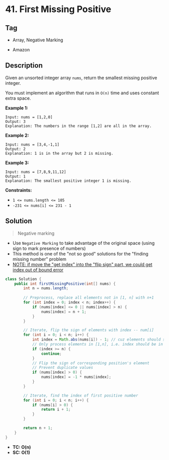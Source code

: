 # 41. First Missing Positive

## Tag

- Array, Negative Marking

- Amazon

## Description 

Given an unsorted integer array `nums`, return the smallest missing positive integer.

You must implement an algorithm that runs in `O(n)` time and uses constant extra space.

 

**Example 1:**

```
Input: nums = [1,2,0]
Output: 3
Explanation: The numbers in the range [1,2] are all in the array.
```

**Example 2:**

```
Input: nums = [3,4,-1,1]
Output: 2
Explanation: 1 is in the array but 2 is missing.
```

**Example 3:**

```
Input: nums = [7,8,9,11,12]
Output: 1
Explanation: The smallest positive integer 1 is missing.
```

**Constraints:**

- `1 <= nums.length <= 105`
- `-231 <= nums[i] <= 231 - 1`



## Solution

> Negative marking

- Use `Negative Marking` to take advantage of the original space (using sign to mark presence of numbers)
- This method is one of the "not so good" solutions for the "finding missing number" problem
- <u>NOTE: if move the "get index" into the "flip sign" part, we could get index out of bound error</u>

```java
class Solution {
    public int firstMissingPositive(int[] nums) {
        int n = nums.length;
        
        // Preprocess, replace all elements not in [1, n] with n+1
        for (int index = 0; index < n; index++) {
            if (nums[index] <= 0 || nums[index] > n) {
                nums[index] = n + 1;
            }
        }

        // Iterate, flip the sign of elements with index -- num[i]
        for (int i = 0; i < n; i++) {
            int index = Math.abs(nums[i]) - 1; // cuz elements should start from 1, while index starts at 0
            // Only process elements in [1,n], i.e. index should be in [0,n-1]
            if (index >= n) {
                continue;
            }
            // Flip the sign of corresponding position's element
            // Prevent duplicate values
            if (nums[index] > 0) {
                nums[index] = -1 * nums[index];
            }
        }

        // Iterate, find the index of first positive number
        for (int i = 0; i < n; i++) {
            if (nums[i] > 0) {
                return i + 1;
            }
        }

        return n + 1;
    }
}
```

- **TC: O(n)**
- **SC: O(1)**